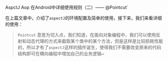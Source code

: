 AspctJ Aop 在Android中详细使用规则（二）—— @Pointcut`

在上篇文章中，介绍了`aspectJ`的环境配置及简单的使用，接下来，我们来看详细的使用：

>`Pointcut` 意思为切入点，我们知道，在面向对象编程中，我们可以使用反射和动态代理的方式来截取某个类中的某个方法，但是这样是比较损耗性能的，所以才有了`aspectJ`这样的插件诞生，使得我们不需要改变原来的代码结构即可在横向编程中增加自己的业务逻辑~